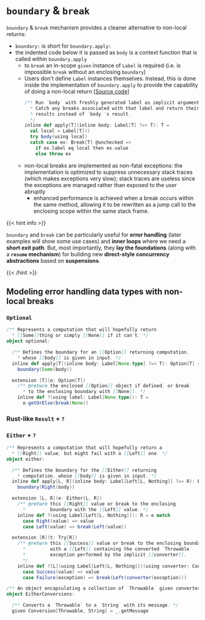 # `boundary` & `break`

`boundary` & `break` mechanism provides a cleaner alternative to non-local returns:

- `boundary:` is short for `boundary.apply:`
- the indented code below it is passed as `body` is a context function that is called within `boundary.apply`
  - to `break` an in-scope `given` instance of `Label` is required (i.e. is impossible `break` without an enclosing `boundary`)
  - Users don't define `Label` instances themselves. Instead, this is done inside the implementation of `boundary.apply` to provide the capability of doing a non-local return [[Source code](https://github.com/lampepfl/dotty/blob/3.3.0-RC4/library/src/scala/util/boundary.scala)]
    ```scala
    /** Run `body` with freshly generated label as implicit argument. 
      * Catch any breaks associated with that label and return their 
      * results instead of `body`'s result.
      */
    inline def apply[T](inline body: Label[T] ?=> T): T =
      val local = Label[T]()
      try body(using local)
      catch case ex: Break[T] @unchecked =>
        if ex.label eq local then ex.value
        else throw ex
    ```
  - non-local breaks are implemented as non-fatal exceptions: the implementation is optimized to suppress unnecessary stack traces (which makes exceptions very slow); stack traces are useless since the exceptions are managed rather than exposed to the user abruptly
    - enhanced performance is achieved when a break occurs within the same method, allowing it to be rewritten as a jump call to the enclosing scope within the same stack frame.

{{< hint info >}}

`boundary` and `break` can be particularly useful for **error handling** (later examples will show some use cases) and **inner loops** where we need a **short exit path**.
But, most importantly, they **lay the foundations** (along with a **`resume` mechanism**) for building new **direct-style concurrency abstractions** based on **suspensions**.

{{< /hint >}}


## Modeling error handling data types with non-local breaks

### `Optional`

```scala
/** Represents a computation that will hopefully return 
  * [[Some]]thing or simply [[None]] if it can't. */
object optional:

  /** Defines the boundary for an [[Option]] returning computation,
    * whose [[body]] is given in input. */
  inline def apply[T](inline body: Label[None.type] ?=> T): Option[T] =
    boundary(Some(body))

  extension [T](o: Option[T])
    /** @return the enclosed [[Option]] object if defined, or break 
      * to the enclosing boundary with [[None]]. */
    inline def ?(using label: Label[None.type]): T =
      o.getOrElse(break(None))
```

### Rust-like `Result` + `?`

### `Either` + `?`

```scala
/** Represents a computation that will hopefully return a 
  * [[Right]] value, but might fail with a [[Left]] one. */
object either:

  /** Defines the boundary for the [[Either]] returning
    * computation, whose [[body]] is given in input. */
  inline def apply[L, R](inline body: Label[Left[L, Nothing]] ?=> R): Either[L, R] =
    boundary(Right(body))

  extension [L, R](e: Either[L, R])
    /** @return this [[Right]] value or break to the enclosing 
      *         boundary with the [[Left]] value. */
    inline def ?(using Label[Left[L, Nothing]]): R = e match
      case Right(value) => value
      case Left(value) => break(Left(value))

  extension [R](t: Try[R])
    /** @return this [[Success]] value or break to the enclosing boundary
      *         with a [[Left]] containing the converted `Throwable`
      *         exception performed by the implicit [[converter]].
      */
    inline def ?[L](using Label[Left[L, Nothing]])(using converter: Conversion[Throwable, L]): R = t match
      case Success(value) => value
      case Failure(exception) => break(Left(converter(exception)))

/** An object encapsulating a collection of `Throwable` given converters. */
object EitherConversions:

  /** Converts a `Throwable` to a `String` with its message. */
  given Conversion[Throwable, String] = _.getMessage
```
